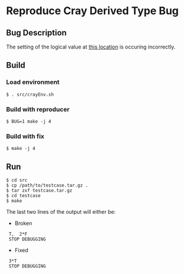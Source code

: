 # Reproduce Cray Derived Type Bug

## Bug Description
The setting of the logical value at [this location](https://github.com/scrasmussen/icar/blob/535e7643bef602bdb1da23445f878430b7c32c94/src/objects/options_obj.f90#L1929-L1931) is occuring incorrectly.

## Build
### Load environment
`$ . src/crayEnv.sh`

### Build with reproducer
```
$ BUG=1 make -j 4
```

### Build with fix
```
$ make -j 4
```

## Run
```
$ cd src
$ cp /path/to/testcase.tar.gz .
$ tar zxf testcase.tar.gz
$ cd testcase
$ make
```

The last two lines of the output will either be:

* Broken
```
 T,  2*F
 STOP DEBUGGING
```

* Fixed
```
 3*T
 STOP DEBUGGING
```
